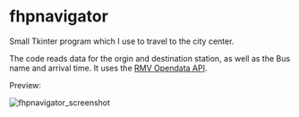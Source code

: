 # fhpnavigator

Small Tkinter program which I use to travel to the city center.

The code reads data for the orgin and destination station, as well as the Bus name and arrival time.
It uses the [RMV Opendata API](https://opendata.rmv.de/site/start.html).

Preview:

![fhpnavigator_screenshot](https://user-images.githubusercontent.com/91068526/165042736-262901ac-fa32-4171-ab96-8e0f59cecc36.png)
